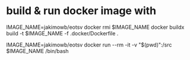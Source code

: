 # build & run docker image with

IMAGE_NAME=jakimowb/eotsv
docker rmi $IMAGE_NAME
docker buildx build -t $IMAGE_NAME -f .docker/Dockerfile .

IMAGE_NAME=jakimowb/eotsv
docker run --rm -it -v "$(pwd)":/src $IMAGE_NAME /bin/bash